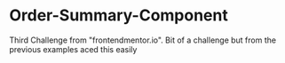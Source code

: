 # Order-Summary-Component
Third Challenge from "frontendmentor.io". Bit of a challenge but from the previous examples aced this easily
